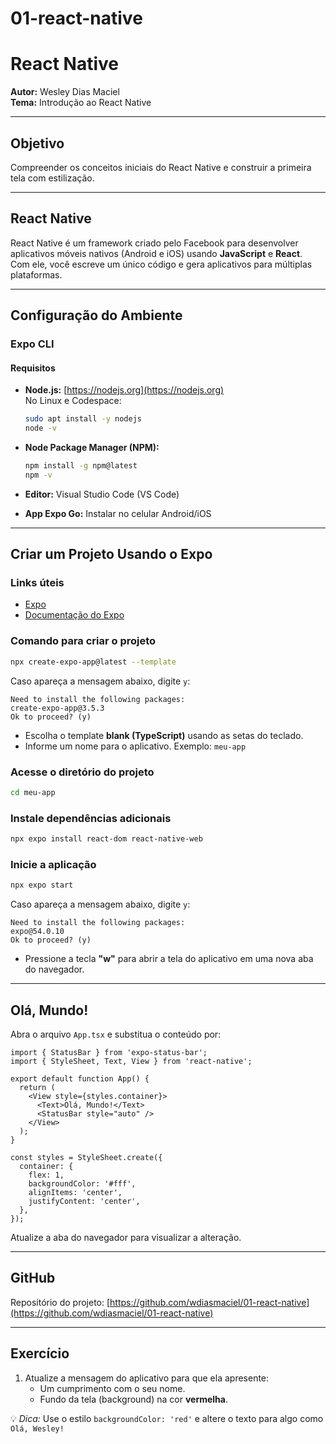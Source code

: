 # 01-react-native

# React Native

**Autor:** Wesley Dias Maciel  
**Tema:** Introdução ao React Native

---

## Objetivo

Compreender os conceitos iniciais do React Native e construir a primeira tela com estilização.

---

## React Native

React Native é um framework criado pelo Facebook para desenvolver aplicativos móveis nativos (Android e iOS) usando **JavaScript** e **React**.  
Com ele, você escreve um único código e gera aplicativos para múltiplas plataformas.

---

## Configuração do Ambiente

### Expo CLI

#### Requisitos

- **Node.js:** [https://nodejs.org](https://nodejs.org)  
  No Linux e Codespace:
  ```bash
  sudo apt install -y nodejs
  node -v
  ```

- **Node Package Manager (NPM):**
  ```bash
  npm install -g npm@latest
  npm -v
  ```

- **Editor:** Visual Studio Code (VS Code)

- **App Expo Go:** Instalar no celular Android/iOS

---

## Criar um Projeto Usando o Expo

### Links úteis

- [Expo](https://expo.dev/)
- [Documentação do Expo](https://docs.expo.dev/)

### Comando para criar o projeto

```bash
npx create-expo-app@latest --template
```

Caso apareça a mensagem abaixo, digite `y`:

```
Need to install the following packages:
create-expo-app@3.5.3
Ok to proceed? (y)
```

- Escolha o template **blank (TypeScript)** usando as setas do teclado.
- Informe um nome para o aplicativo. Exemplo: `meu-app`

### Acesse o diretório do projeto

```bash
cd meu-app
```

### Instale dependências adicionais

```bash
npx expo install react-dom react-native-web
```

### Inicie a aplicação

```bash
npx expo start
```

Caso apareça a mensagem abaixo, digite `y`:

```
Need to install the following packages:
expo@54.0.10
Ok to proceed? (y)
```

- Pressione a tecla **"w"** para abrir a tela do aplicativo em uma nova aba do navegador.

---

## Olá, Mundo!

Abra o arquivo `App.tsx` e substitua o conteúdo por:

```tsx
import { StatusBar } from 'expo-status-bar';
import { StyleSheet, Text, View } from 'react-native';

export default function App() {
  return (
    <View style={styles.container}>
      <Text>Olá, Mundo!</Text>
      <StatusBar style="auto" />
    </View>
  );
}

const styles = StyleSheet.create({
  container: {
    flex: 1,
    backgroundColor: '#fff',
    alignItems: 'center',
    justifyContent: 'center',
  },
});
```

Atualize a aba do navegador para visualizar a alteração.

---

## GitHub

Repositório do projeto: [https://github.com/wdiasmaciel/01-react-native](https://github.com/wdiasmaciel/01-react-native)

---

## Exercício

1. Atualize a mensagem do aplicativo para que ela apresente:
   - Um cumprimento com o seu nome.
   - Fundo da tela (background) na cor **vermelha**.

💡 *Dica:* Use o estilo `backgroundColor: 'red'` e altere o texto para algo como `Olá, Wesley!`
